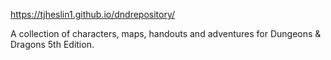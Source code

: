 https://tjheslin1.github.io/dndrepository/

A collection of characters, maps, handouts and adventures for Dungeons & Dragons 5th Edition.
